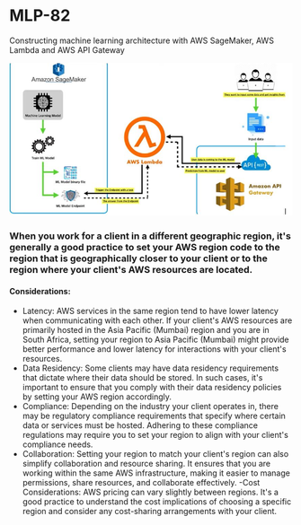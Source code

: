 # MLP-82
Constructing machine learning architecture with AWS SageMaker, AWS  Lambda  and  AWS API Gateway



![Project structure](https://github.com/thedatanerdz/MLP-82/blob/main/structure.JPG)

### When you work for a client in a different geographic region, it's generally a good practice to set your AWS region code to the region that is geographically closer to your client or to the region where your client's AWS resources are located.
#### Considerations:
- Latency: AWS services in the same region tend to have lower latency when communicating with each other. If your client's AWS resources are primarily hosted in the Asia Pacific (Mumbai) region and you are in South Africa, setting your region to Asia Pacific (Mumbai) might provide better performance and lower latency for interactions with your client's resources.
- Data Residency: Some clients may have data residency requirements that dictate where their data should be stored. In such cases, it's important to ensure that you comply with their data residency policies by setting your AWS region accordingly.
- Compliance: Depending on the industry your client operates in, there may be regulatory compliance requirements that specify where certain data or services must be hosted. Adhering to these compliance regulations may require you to set your region to align with your client's compliance needs.
- Collaboration: Setting your region to match your client's region can also simplify collaboration and resource sharing. It ensures that you are working within the same AWS infrastructure, making it easier to manage permissions, share resources, and collaborate effectively.
-Cost Considerations: AWS pricing can vary slightly between regions. It's a good practice to understand the cost implications of choosing a specific region and consider any cost-sharing arrangements with your client.
